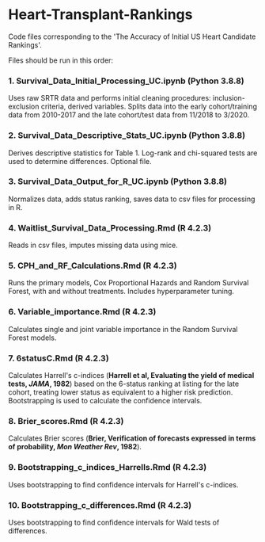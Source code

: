 # Heart-Transplant-Rankings

Code files corresponding to the 'The Accuracy of Initial US Heart Candidate Rankings'. <br />

Files should be run in this order:

### 1. Survival_Data_Initial_Processing_UC.ipynb (Python 3.8.8)
Uses raw SRTR data and performs initial cleaning procedures: inclusion-exclusion criteria, derived variables. Splits data into the early cohort/training data from 2010-2017 and the late cohort/test data from 11/2018 to 3/2020.

### 2. Survival_Data_Descriptive_Stats_UC.ipynb (Python 3.8.8)
Derives descriptive statistics for Table 1. Log-rank and chi-squared tests are used to determine differences. Optional file.

### 3. Survival_Data_Output_for_R_UC.ipynb (Python 3.8.8)
Normalizes data, adds status ranking, saves data to csv files for processing in R.

### 4. Waitlist_Survival_Data_Processing.Rmd (R 4.2.3)
Reads in csv files, imputes missing data using mice.

### 5. CPH_and_RF_Calculations.Rmd (R 4.2.3)
Runs the primary models, Cox Proportional Hazards and Random Survival Forest, with and without treatments. Includes hyperparameter tuning.

### 6. Variable_importance.Rmd (R 4.2.3)
Calculates single and joint variable importance in the Random Survival Forest models.

### 7. 6statusC.Rmd (R 4.2.3)
Calculates Harrell's c-indices (**Harrell et al, Evaluating the yield of medical tests, *JAMA*, 1982**) based on the 6-status ranking at listing for the late cohort, treating lower status as equivalent to a higher risk prediction. Bootstrapping is used to calculate the confidence intervals.

### 8. Brier_scores.Rmd (R 4.2.3)
Calculates Brier scores (**Brier, Verification of forecasts expressed in terms of probability, *Mon Weather Rev*, 1982**).

### 9. Bootstrapping_c_indices_Harrells.Rmd (R 4.2.3)
Uses bootstrapping to find confidence intervals for Harrell's c-indices.

### 10. Bootstrapping_c_differences.Rmd (R 4.2.3)
Uses bootstrapping to find confidence intervals for Wald tests of differences.
